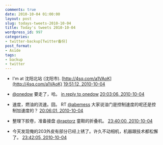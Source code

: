 ```yaml
---
comments: true
date: 2010-10-04 01:00:00
layout: post
slug: todays-tweets-2010-10-04
title: Today's tweets 2010-10-04
wordpress_id: 997
categories:
- twitter-backup[Twitter备份]
post_format:
- Aside
tags:
- backup
- twitter
---
```





  * I'm at 沈阳北站 (沈阳市). [http://4sq.com/a1VAoK](http://4sq.com/a1VAoK) [19:51:12, 2010-10-04](http://twitter.com/gfrog/statuses/26354628429)





  * [@onedow](http://twitter.com/onedow) 要走了，哈。 [in reply to onedow](http://twitter.com/onedow/statuses/26354778849) [20:03:06, 2010-10-04](http://twitter.com/gfrog/statuses/26355411360)





  * 速度，燃油的流速。囧。 RT [@abemess](http://twitter.com/abemess) 大家说油门是控制速度的呢还是控制加速度的？ [20:06:01, 2010-10-04](http://twitter.com/gfrog/statuses/26355619614)





  * 整理下胶卷，准备接盘 [@raptorz](http://twitter.com/raptorz) 童鞋的折叠机。 [23:40:00, 2010-10-04](http://twitter.com/gfrog/statuses/26373535907)





  * 今天发现俺的203外皮有部分已经上锈了。许久不动相机，机器跟技术都松懈了。 [23:42:05, 2010-10-04](http://twitter.com/gfrog/statuses/26373713666)




